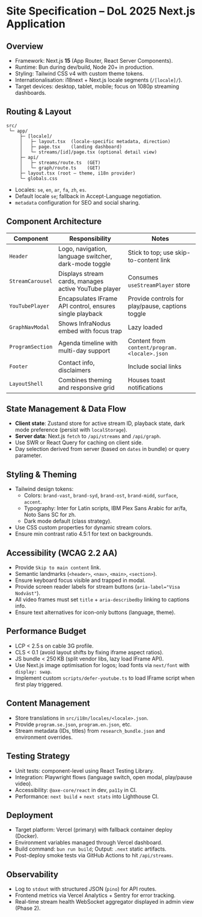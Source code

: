# Site Specification – DoL 2025 Next.js Application

## Overview
- Framework: Next.js **15** (App Router, React Server Components).  
- Runtime: Bun during dev/build, Node 20+ in production.  
- Styling: Tailwind CSS v4 with custom theme tokens.  
- Internationalisation: i18next + Next.js locale segments (`/[locale]/`).  
- Target devices: desktop, tablet, mobile; focus on 1080p streaming dashboards.

## Routing & Layout
```
src/
 └─ app/
     ├─ [locale]/
     │   ├─ layout.tsx  (locale-specific metadata, direction)
     │   ├─ page.tsx    (landing dashboard)
     │   └─ streams/[id]/page.tsx (optional detail view)
     ├─ api/
     │   ├─ streams/route.ts  (GET)
     │   └─ graph/route.ts    (GET)
     ├─ layout.tsx (root – theme, i18n provider)
     └─ globals.css
```
- Locales: `se`, `en`, `ar`, `fa`, `zh`, `es`.  
- Default locale `se`; fallback in Accept-Language negotiation.  
- `metadata` configuration for SEO and social sharing.

## Component Architecture
| Component | Responsibility | Notes |
|-----------|----------------|-------|
| `Header` | Logo, navigation, language switcher, dark-mode toggle | Stick to top; use skip-to-content link |
| `StreamCarousel` | Displays stream cards, manages active YouTube player | Consumes `useStreamPlayer` store |
| `YouTubePlayer` | Encapsulates IFrame API control, ensures single playback | Provide controls for play/pause, captions toggle |
| `GraphNavModal` | Shows InfraNodus embed with focus trap | Lazy loaded |
| `ProgramSection` | Agenda timeline with multi-day support | Content from `content/program.<locale>.json` |
| `Footer` | Contact info, disclaimers | Include social links |
| `LayoutShell` | Combines theming and responsive grid | Houses toast notifications |

## State Management & Data Flow
- **Client state**: Zustand store for active stream ID, playback state, dark mode preference (persist with `localStorage`).  
- **Server data**: Next.js `fetch` to `/api/streams` and `/api/graph`.  
- Use SWR or React Query for caching on client side.  
- Day selection derived from server (based on `dates` in bundle) or query parameter.

## Styling & Theming
- Tailwind design tokens:  
  - Colors: `brand-vast`, `brand-syd`, `brand-ost`, `brand-midd`, `surface`, `accent`.  
  - Typography: Inter for Latin scripts, IBM Plex Sans Arabic for ar/fa, Noto Sans SC for zh.  
  - Dark mode default (class strategy).  
- Use CSS custom properties for dynamic stream colors.  
- Ensure min contrast ratio 4.5:1 for text on backgrounds.

## Accessibility (WCAG 2.2 AA)
- Provide `Skip to main content` link.  
- Semantic landmarks (`<header>`, `<nav>`, `<main>`, `<section>`).  
- Ensure keyboard focus visible and trapped in modal.  
- Provide screen reader labels for stream buttons (`aria-label="Visa Nodväst"`).  
- All video frames must set `title` + `aria-describedby` linking to captions info.  
- Ensure text alternatives for icon-only buttons (language, theme).

## Performance Budget
- LCP < 2.5 s on cable 3G profile.  
- CLS < 0.1 (avoid layout shifts by fixing iframe aspect ratios).  
- JS bundle < 250 KB (split vendor libs, lazy load IFrame API).  
- Use Next.js image optimisation for logos; load fonts via `next/font` with `display: swap`.  
- Implement custom `scripts/defer-youtube.ts` to load IFrame script when first play triggered.

## Content Management
- Store translations in `src/i18n/locales/<locale>.json`.  
- Provide `program.se.json`, `program.en.json`, etc.  
- Stream metadata (IDs, titles) from `research_bundle.json` and environment overrides.

## Testing Strategy
- Unit tests: component-level using React Testing Library.  
- Integration: Playwright flows (language switch, open modal, play/pause video).  
- Accessibility: `@axe-core/react` in dev, `pa11y` in CI.  
- Performance: `next build` + `next stats` into Lighthouse CI.

## Deployment
- Target platform: Vercel (primary) with fallback container deploy (Docker).  
- Environment variables managed through Vercel dashboard.  
- Build command: `bun run build`; Output: `.next` static artifacts.  
- Post-deploy smoke tests via GitHub Actions to hit `/api/streams`.

## Observability
- Log to `stdout` with structured JSON (`pino`) for API routes.  
- Frontend metrics via Vercel Analytics + Sentry for error tracking.  
- Real-time stream health WebSocket aggregator displayed in admin view (Phase 2).
